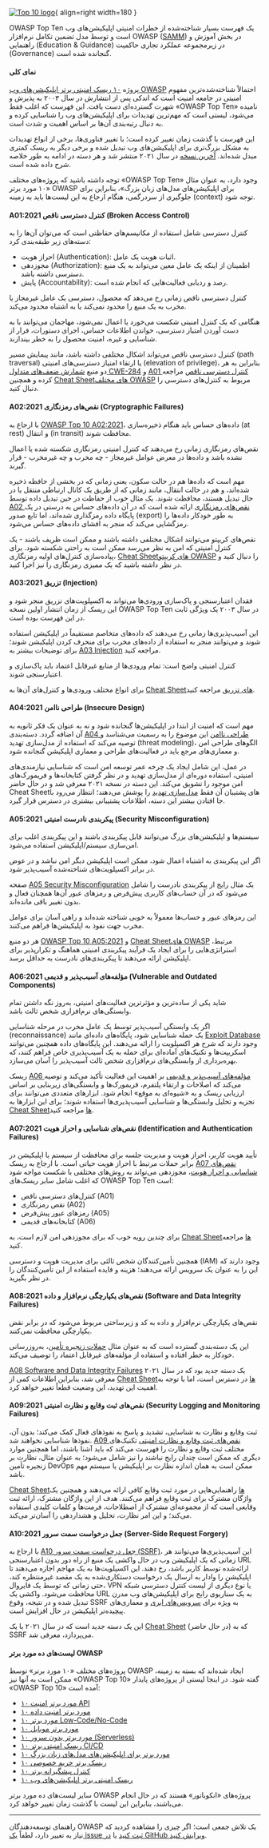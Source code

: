 [![Top 10 logo](../../assets/images/logos/top10.png "OWASP Top 10")](https://owasp.org/www-project-top-ten/){ align=right width=180 }

OWASP Top Ten یک فهرست بسیار شناخته‌شده از خطرات امنیتی اپلیکیشن‌های وب است و توسط مدل تضمین تکامل
نرم‌افزار OWASP ([SAMM][samm]) در بخش آموزش و راهنمایی (Education & Guidance) در زیرمجموعه عملکرد
تجاری حاکمیت (Governance) گنجانده شده است.

#### نمای کلی

پروژه [۱۰ ریسک امنیتی برتر اپلیکیشن‌های وب OWASP](https://owasp.org/www-project-top-ten/) احتمالاً
شناخته‌شده‌ترین مفهوم امنیتی در جامعه امنیت است که اندکی پس از انتشارش در سال ۲۰۰۳ به پذیرش و شهرت
گسترده‌ای دست یافت. این فهرست که اغلب فقط «OWASP Top Ten» نامیده می‌شود، لیستی است که مهم‌ترین تهدیدات
برای اپلیکیشن‌های وب را شناسایی کرده و به دنبال رتبه‌بندی آن‌ها بر اساس اهمیت و شدت است.

این فهرست با گذشت زمان تغییر کرده است؛ با تغییر فناوری‌ها، برخی از انواع تهدیدات به مشکل بزرگ‌تری برای
اپلیکیشن‌های وب تبدیل شده و برخی دیگر به ریسک کمتری مبدل شده‌اند. [آخرین نسخه](https://owasp.org/Top10/)
در سال ۲۰۲۱ منتشر شد و هر دسته در ادامه به طور خلاصه شرح داده شده است.

توجه داشته باشید که پروژه‌های مختلف «OWASP Top Ten» وجود دارد، به عنوان مثال «۱۰ مورد برتر OWASP برای
اپلیکیشن‌های مدل‌های زبان بزرگ»، بنابراین برای جلوگیری از سردرگمی، هنگام ارجاع به این لیست‌ها باید به
زمینه (context) توجه شود.

#### A01:2021 کنترل دسترسی ناقص (Broken Access Control)

کنترل دسترسی شامل استفاده از مکانیسم‌های حفاظتی است که می‌توان آن‌ها را به دسته‌های زیر طبقه‌بندی کرد:

- احراز هویت (Authentication): اثبات هویت یک عامل.
- مجوزدهی (Authorization): اطمینان از اینکه یک عامل معین می‌تواند به یک منبع دسترسی داشته باشد.
- پایش (Accountability): رصد و ردیابی فعالیت‌هایی که انجام شده است.

کنترل دسترسی ناقص زمانی رخ می‌دهد که محصول، دسترسی یک عامل غیرمجاز یا مخرب به یک منبع را محدود نمی‌کند
یا به اشتباه محدود می‌کند.

هنگامی که یک کنترل امنیتی شکست می‌خورد یا اعمال نمی‌شود، مهاجمان می‌توانند با به دست آوردن امتیاز دسترسی،
خواندن اطلاعات حساس، اجرای دستورات، فرار از شناسایی و غیره، امنیت محصول را به خطر بیندازند.

کنترل دسترسی ناقص می‌تواند اشکال مختلفی داشته باشد، مانند پیمایش مسیر (path traversal) یا ارتقاء امتیاز
دسترسی‌های امنیتی (elevation of privilege)، بنابراین به هر دو منبع
[شمارش ضعف‌های متداول CWE-284](https://cwe.mitre.org/data/definitions/284.html) و
[A01 کنترل دسترسی ناقص](https://owasp.org/Top10/A01_2021-Broken_Access_Control/) مراجعه کرده و همچنین
[Cheat Sheetهای مختلف OWASP](https://cheatsheetseries.owasp.org/IndexTopTen.html#a012021-broken-access-control)
مربوط به کنترل‌های دسترسی را دنبال کنید.

#### A02:2021 نقص‌های رمزنگاری (Cryptographic Failures)

با ارجاع به [OWASP Top 10 A02:2021](https://owasp.org/Top10/A02_2021-Cryptographic_Failures/)، داده‌های
حساس باید هنگام ذخیره‌سازی (at rest) و انتقال (in transit) محافظت شوند.

نقص‌های رمزنگاری زمانی رخ می‌دهند که کنترل امنیتی رمزنگاری شکسته شده یا اعمال نشده باشد و داده‌ها در
معرض عوامل غیرمجاز - چه مخرب و چه غیرمخرب - قرار گیرند.

مهم است که داده‌ها هم در حالت سکون، یعنی زمانی که در بخشی از حافظه ذخیره شده‌اند، و هم در حالت انتقال،
مانند زمانی که از طریق یک کانال ارتباطی منتقل یا در حال تبدیل هستند، محافظت شوند. یک مثال خوب از
حفاظت در حین تبدیل داده توسط
[A02 نقص‌های رمزنگاری](https://owasp.org/Top10/A02_2021-Cryptographic_Failures/) ارائه شده است که در
آن داده‌های حساس به درستی در یک پایگاه داده رمزگذاری شده‌اند، اما تابع صدور (export) به طور خودکار
داده‌ها را رمزگشایی می‌کند که منجر به افشای داده‌های حساس می‌شود.

نقص‌های کریپتو می‌توانند اشکال مختلفی داشته باشند و ممکن است ظریف باشند - یک کنترل امنیتی که امن به
نظر می‌رسد ممکن است به راحتی شکسته شود. برای پیاده‌سازی کنترل‌های اولیه رمزنگاری،
[Cheat Sheetهای کریپتو OWASP](https://cheatsheetseries.owasp.org/IndexTopTen.html#a022021-cryptographic-failures)
را دنبال کنید و در نظر داشته باشید که یک ممیزی رمزنگاری را نیز اجرا کنید.

#### A03:2021 تزریق (Injection)

فقدان اعتبارسنجی و پاک‌سازی ورودی‌ها می‌تواند به اکسپلویت‌های تزریق منجر شود و این ریسک از زمان انتشار
اولین نسخه OWASP Top Ten در سال ۲۰۰۳ یک ویژگی ثابت در این فهرست بوده است.

این آسیب‌پذیری‌ها زمانی رخ می‌دهند که داده‌های متخاصم مستقیماً در اپلیکیشن استفاده شوند و می‌توانند
منجر به استفاده از داده‌های مخرب برای منحرف کردن اپلیکیشن شوند؛ برای توضیحات بیشتر به
[A03 Injection](https://owasp.org/Top10/A03_2021-Injection/) مراجعه کنید.

کنترل امنیتی واضح است: تمام ورودی‌ها از منابع غیرقابل اعتماد باید پاک‌سازی و اعتبارسنجی شوند.

برای انواع مختلف ورودی‌ها و کنترل‌های آن‌ها به
[Cheat Sheetهای تزریق](https://cheatsheetseries.owasp.org/IndexTopTen.html#a032021-injection) مراجعه کنید.

#### A04:2021 طراحی ناامن (Insecure Design)

مهم است که امنیت از ابتدا در اپلیکیشن‌ها گنجانده شود و نه به عنوان یک فکر ثانویه به آن اضافه گردد.
دسته‌بندی [A04 طراحی ناامن](https://owasp.org/Top10/A04_2021-Insecure_Design/) این موضوع را به رسمیت
می‌شناسد و توصیه می‌کند که استفاده از مدل‌سازی تهدید (threat modeling)، الگوهای طراحی امن و معماری‌های
مرجع باید در فعالیت‌های طراحی و معماری اپلیکیشن گنجانده شود.

در عمل، این شامل ایجاد یک چرخه عمر توسعه امن است که شناسایی نیازمندی‌های امنیتی، استفاده دوره‌ای از
مدل‌سازی تهدید و در نظر گرفتن کتابخانه‌ها و فریمورک‌های امن موجود را تشویق می‌کند. این دسته در نسخه
۲۰۲۱ معرفی شد و در حال حاضر Cheat Sheetهای پشتیبان آن فقط
[مدل‌سازی تهدید](https://cheatsheetseries.owasp.org/cheatsheets/Threat_Modeling_Cheat_Sheet.html)
را پوشش می‌دهند؛ انتظار می‌رود با جا افتادن بیشتر این دسته، اطلاعات پشتیبانی بیشتری در دسترس قرار گیرد.

#### A05:2021 پیکربندی نادرست امنیتی (Security Misconfiguration)

سیستم‌ها و اپلیکیشن‌های بزرگ می‌توانند قابل پیکربندی باشند و این پیکربندی اغلب برای امن‌سازی
سیستم/اپلیکیشن استفاده می‌شود.

اگر این پیکربندی به اشتباه اعمال شود، ممکن است اپلیکیشن دیگر امن نباشد و در عوض در برابر اکسپلویت‌های
شناخته‌شده آسیب‌پذیر شود.

صفحه [A05 Security Misconfiguration](https://owasp.org/Top10/A05_2021-Security_Misconfiguration/)
یک مثال رایج از پیکربندی نادرست را شامل می‌شود که در آن حساب‌های کاربری پیش‌فرض و رمزهای عبور آن‌ها
همچنان فعال و بدون تغییر باقی مانده‌اند.

این رمزهای عبور و حساب‌ها معمولاً به خوبی شناخته شده‌اند و راهی آسان برای عوامل مخرب جهت نفوذ به
اپلیکیشن‌ها فراهم می‌کنند.

هر دو منبع [OWASP Top 10 A05:2021](https://owasp.org/Top10/A05_2021-Security_Misconfiguration/) و
[Cheat Sheetهای OWASP](https://cheatsheetseries.owasp.org/IndexTopTen.html#a052021-security-misconfiguration)
مرتبط، استراتژی‌هایی را برای ایجاد یک فرآیند پیکربندی امنیتی هماهنگ و تکرارپذیر برای اپلیکیشن ارائه
می‌دهند تا پیکربندی‌های نادرست به حداقل برسد.

#### A06:2021 مؤلفه‌های آسیب‌پذیر و قدیمی (Vulnerable and Outdated Components)

شاید یکی از ساده‌ترین و مؤثرترین فعالیت‌های امنیتی، به‌روز نگه داشتن تمام وابستگی‌های نرم‌افزاری
شخص ثالث باشد.

اگر یک وابستگی آسیب‌پذیر توسط یک عامل مخرب در مرحله شناسایی (reconnaissance) یک حمله شناسایی شود،
پایگاه‌های داده‌ای مانند [Exploit Database](https://www.exploit-db.com/) وجود دارند که شرح هر اکسپلویت
را ارائه می‌دهند. این پایگاه‌های داده همچنین می‌توانند اسکریپت‌ها و تکنیک‌های آماده‌ای برای حمله به
یک آسیب‌پذیری خاص فراهم کنند، که بهره‌برداری از وابستگی‌های نرم‌افزاری شخص ثالث آسیب‌پذیر را آسان می‌سازد.

ریسک [A06 مؤلفه‌های آسیب‌پذیر و قدیمی](https://owasp.org/Top10/A06_2021-Vulnerable_and_Outdated_Components/)
بر اهمیت این فعالیت تأکید می‌کند و توصیه می‌کند که اصلاحات و ارتقاء پلتفرم، فریمورک‌ها و وابستگی‌های
زیربنایی بر اساس ارزیابی ریسک و به «شیوه‌ای به موقع» انجام شود. ابزارهای متعددی می‌توانند برای تجزیه
و تحلیل وابستگی‌ها و شناسایی آسیب‌پذیری‌ها استفاده شوند؛ برای این ابزارها به
[Cheat Sheetها](https://cheatsheetseries.owasp.org/IndexTopTen.html#a062021-vulnerable-and-outdated-components)
مراجعه کنید.

#### A07:2021 نقص‌های شناسایی و احراز هویت (Identification and Authentication Failures)

تأیید هویت کاربر، احراز هویت و مدیریت جلسه برای محافظت از سیستم یا اپلیکیشن در برابر حملات مرتبط با
احراز هویت حیاتی است. با ارجاع به ریسک
[A07 نقص‌های شناسایی و احراز هویت](https://owasp.org/Top10/A07_2021-Identification_and_Authentication_Failures/)،
مجوزدهی می‌تواند به روش‌های مختلفی با شکست مواجه شود که اغلب شامل سایر ریسک‌های OWASP Top Ten است:

- کنترل‌های دسترسی ناقص (A01)
- نقص رمزنگاری (A02)
- رمزهای عبور پیش‌فرض (A05)
- کتابخانه‌های قدیمی (A06)

برای چندین رویه خوب که برای مجوزدهی امن لازم است، به
[Cheat Sheetها](https://cheatsheetseries.owasp.org/IndexTopTen.html#a072021-identification-and-authentication-failures)
مراجعه کنید.

همچنین تأمین‌کنندگان شخص ثالثی برای مدیریت هویت و دسترسی (IAM) وجود دارند که این را به عنوان یک
سرویس ارائه می‌دهند؛ هزینه و فایده استفاده از این تأمین‌کنندگان را در نظر بگیرید.

#### A08:2021 نقص‌های یکپارچگی نرم‌افزار و داده (Software and Data Integrity Failures)

نقص‌های یکپارچگی نرم‌افزار و داده به کد و زیرساختی مربوط می‌شود که در برابر نقض یکپارچگی محافظت نمی‌کنند.

این یک دسته‌بندی گسترده است که به عنوان مثال
[حملات زنجیره تأمین](https://cheatsheetseries.owasp.org/cheatsheets/Software_Supply_Chain_Security_Cheat_Sheet.html)،
به‌روزرسانی خودکار به خطر افتاده و استفاده از مؤلفه‌های غیرقابل اعتماد را توصیف می‌کند.

[A08 Software and Data Integrity Failures](https://owasp.org/Top10/A08_2021-Software_and_Data_Integrity_Failures/)
یک دسته جدید بود که در سال ۲۰۲۱ معرفی شد، بنابراین اطلاعات کمی از
[Cheat Sheetها](https://cheatsheetseries.owasp.org/IndexTopTen.html#a082021-software-and-data-integrity-failures)
در دسترس است، اما با توجه به اهمیت این تهدید، این وضعیت قطعاً تغییر خواهد کرد.

#### A09:2021 نقص‌های ثبت وقایع و نظارت امنیتی (Security Logging and Monitoring Failures)

ثبت وقایع و نظارت به شناسایی، تشدید و پاسخ به نفوذهای فعال کمک می‌کند؛ بدون آن، نفوذها شناسایی نخواهند شد.
[A09 نقص‌های ثبت وقایع و نظارت امنیتی](https://owasp.org/Top10/A09_2021-Security_Logging_and_Monitoring_Failures/)
تکنیک‌های مختلف ثبت وقایع و نظارت را فهرست می‌کند که باید آشنا باشند، اما همچنین موارد دیگری که ممکن
است چندان رایج نباشند را نیز شامل می‌شود؛ به عنوان مثال، نظارت بر زنجیره تأمین DevOps ممکن است به همان
اندازه نظارت بر اپلیکیشن یا سیستم مهم باشد.

[Cheat Sheetها](https://cheatsheetseries.owasp.org/IndexTopTen.html#a092021-security-logging-and-monitoring-failures)
راهنمایی‌هایی در مورد ثبت وقایع کافی ارائه می‌دهند و همچنین یک واژگان مشترک برای ثبت وقایع فراهم می‌کنند.
هدف از این واژگان مشترک، ارائه ثبت وقایعی است که از مجموعه‌ای مشترک از اصطلاحات، فرمت‌ها و کلمات کلیدی
استفاده می‌کند؛ و این امر نظارت، تحلیل و هشداردهی را آسان‌تر می‌کند.

#### A10:2021 جعل درخواست سمت سرور (Server-Side Request Forgery)

با ارجاع به [A10 جعل درخواست سمت سرور (SSRF)](https://owasp.org/Top10/A10_2021-Server-Side_Request_Forgery_%28SSRF%29/)،
این آسیب‌پذیری‌ها می‌توانند هر زمانی که یک اپلیکیشن وب در حال واکشی یک منبع از راه دور بدون اعتبارسنجی
URL ارائه‌شده توسط کاربر باشد، رخ دهند. این اکسپلویت‌ها به یک مهاجم اجازه می‌دهند تا اپلیکیشن را وادار
به ارسال یک درخواست دستکاری‌شده به یک مقصد غیرمنتظره کند، حتی زمانی که توسط یک فایروال، VPN یا نوع دیگری
از لیست کنترل دسترسی شبکه محافظت می‌شود. واکشی یک URL به یک سناریوی رایج برای اپلیکیشن‌های وب مدرن تبدیل
شده و در نتیجه، وقوع SSRF به ویژه برای
[سرویس‌های ابری](https://cheatsheetseries.owasp.org/cheatsheets/Secure_Cloud_Architecture_Cheat_Sheet.html)
و معماری‌های پیچیده‌تر اپلیکیشن در حال افزایش است.

این یک دسته جدید است که در سال ۲۰۲۱ با یک
[Cheat Sheet](https://cheatsheetseries.owasp.org/IndexTopTen.html#a102021-server-side-request-forgery-ssrf)
(در حال حاضر) که به SSRF می‌پردازد، معرفی شد.

#### لیست‌های ده مورد برتر OWASP

پروژه‌های مختلف «۱۰ مورد برتر» توسط OWASP ایجاد شده‌اند که بسته به زمینه، ممکن است به آنها نیز «OWASP Top 10»
گفته شود. در اینجا لیستی از پروژه‌های پایدار «OWASP Top 10» آمده است:

- [۱۰ مورد برتر امنیت API](https://owasp.org/API-Security/)
- [۱۰ مورد برتر امنیت داده](https://owasp.org/www-project-data-security-top-10/)
- [۱۰ مورد برتر Low-Code/No-Code](https://owasp.org/www-project-top-10-low-code-no-code-security-risks/)
- [۱۰ مورد برتر موبایل](https://owasp.org/www-project-mobile-top-10/)
- [۱۰ مورد برتر بدون سرور (Serverless)](https://owasp.org/www-project-serverless-top-10/)
- [۱۰ ریسک امنیتی برتر CI/CD](https://owasp.org/www-project-top-10-ci-cd-security-risks/)
- [۱۰ مورد برتر برای اپلیکیشن‌های مدل‌های زبان بزرگ](https://owasp.org/www-project-top-10-for-large-language-model-applications/)
- [۱۰ ریسک برتر حریم خصوصی](https://owasp.org/www-project-top-10-privacy-risks/)
- [۱۰ کنترل پیشگیرانه برتر](https://owasp.org/www-project-proactive-controls/)
- [۱۰ ریسک امنیتی برتر اپلیکیشن‌های وب](https://owasp.org/Top10/)

سایر لیست‌های ده مورد برتر OWASP پروژه‌های «انکوباتور» هستند که در حال انجام می‌باشند، بنابراین این
لیست با گذشت زمان تغییر خواهد کرد.

---

راهنمای توسعه‌دهندگان OWASP یک تلاش جمعی است؛ اگر چیزی را مشاهده کردید که نیاز به تغییر دارد، لطفاً
[یک issue ثبت کنید](https://github.com/OWASP/DevGuide/issues/new?labels=enhancement&template=request.md&title=Update:%2002-foundations/05-top-ten)
یا [در GitHub ویرایش کنید](https://github.com/OWASP/DevGuide/blob/main/docs/en/02-foundations/05-top-ten.md).

[samm]: https://owaspsamm.org/about/